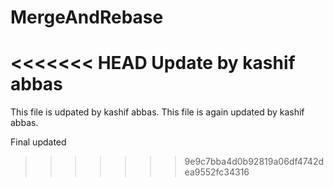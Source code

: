# MergeAndRebase
<<<<<<< HEAD
Update by kashif abbas
=======
This file is udpated by kashif abbas. 
This file is again updated by kashif abbas.

Final updated
>>>>>>> 9e9c7bba4d0b92819a06df4742dea9552fc34316
